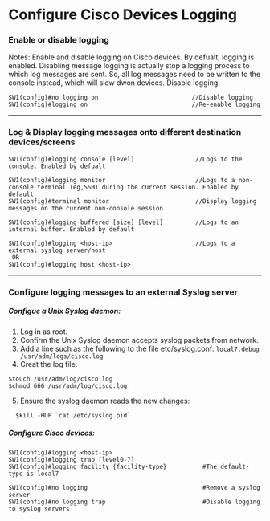 # Configure Cisco Devices Logging

### Enable or disable logging
Notes: Enable and disable logging on Cisco devices. By defualt, logging is enabled. Disabling message logging is actually stop a logging process to which log messages are sent. So, all log messages need to be written to the console instead, which will slow dwon devices.
Disable logging:
```
SW1(config)#no logging on                          //Disable logging
SW1(config)#logging on                             //Re-enable logging
```
---
### Log & Display logging messages onto different destination devices/screens
```
SW1(config)#logging console [level]                 //Logs to the console. Enabled by defualt 

SW1(config)#logging monitor                         //Logs to a non-console terminal (eg,SSH) during the current session. Enabled by default
SW1(config)#terminal monitor                        //Display logging messages on the current non-console session

SW1(config)#logging buffered [size] [level]         //Logs to an internal buffer. Enabled by default

SW1(config)#logging <host-ip>                       //Logs to a external syslog server/host
 OR
SW1(config)#logging host <host-ip>
```
---
### Configure logging messages to an external Syslog server
##### Configue a Unix Syslog daemon:
1) Log in as root.
2) Confirm the Unix Syslog daemon accepts syslog packets from network.
3) Add a line such as the following to the file etc/syslog.conf: `local7.debug /usr/adm/logs/cisco.log`
4) Creat the log file:
  ```
  $touch /usr/adm/log/cisco.log
  $chmod 666 /usr/adm/log/cisco.log
  ```
5) Ensure the syslog daemon reads the new changes:
  ```
	$kill -HUP `cat /etc/syslog.pid`
  ```
##### Configure Cisco devices:
  ```
  SW1(config)#logging <host-ip>
  SW1(config)#logging trap [level0-7]
  SW1(config)#logging facility {facility-type}          #The default-type is local7
  
  SW1(config)#no logging                                #Remove a syslog server
  SW1(config)#no logging trap                           #Disable logging to syslog servers
  ```

